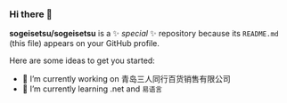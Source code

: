 ### Hi there 👋


**sogeisetsu/sogeisetsu** is a ✨ _special_ ✨ repository because its `README.md` (this file) appears on your GitHub profile.

Here are some ideas to get you started:

- 🔭 I’m currently working on 青岛三人同行百货销售有限公司
- 🌱 I’m currently learning .net and `易语言`

